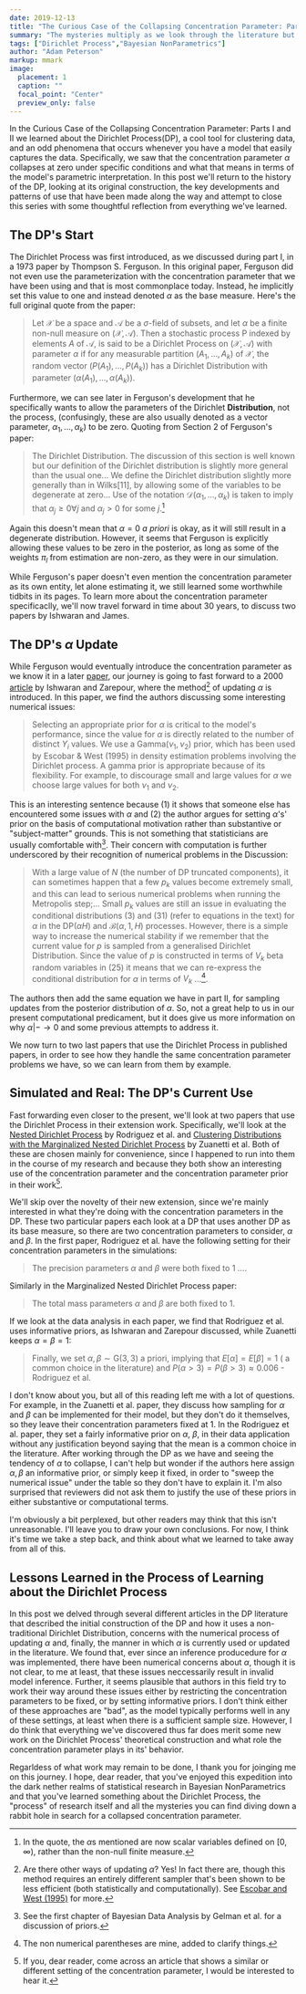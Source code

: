 ```yaml
---
date: 2019-12-13
title: "The Curious Case of the Collapsing Concentration Parameter: Part III"
summary: "The mysteries multiply as we look through the literature but some answers are still forthcoming."
tags: ["Dirichlet Process","Bayesian NonParametrics"]
author: "Adam Peterson"
markup: mmark
image:
  placement: 1
  caption: ""
  focal_point: "Center"
  preview_only: false
---
```



In the Curious Case of the Collapsing Concentration Parameter: Parts I and II we learned about the Dirichlet Process(DP), a cool
tool for clustering data, and an odd phenomena that occurs whenever you have a model that easily captures the data. Specifically,
we saw that the concentration parameter $\alpha$ collapses at zero under specific conditions and what that means in terms of
the model's parametric interpretation. In this post we'll return to the history of the DP, looking at its original construction,
the key developments and patterns of use that have been made along the way and attempt to close this series with some thoughtful reflection from 
everything we've learned.


## The DP's Start

The Dirichlet Process was first introduced, as we discussed during part I, in a 1973 paper by Thompson S. Ferguson. In this original paper,
Ferguson did not even use the parameterization with the concentration parameter that we have been using and that is most commonplace today. 
Instead, he implicitly set this value to one and instead denoted $\alpha$ as the base measure. Here's the full original quote from the paper:

> Let $\mathcal{X}$ be a space and $\mathcal{A}$ be a $\sigma$-field of subsets, and let $\alpha$ be a finite non-null measure on ($\mathcal{X},\mathcal{A})$.
> Then a stochastic process P indexed by elements $A$ of $\mathcal{A}$, is said to be a Dirichlet Process on $(\mathcal{X},\mathcal{A})$ with parameter $\alpha$
> if for any measurable partition ($A_1,...,A_k$) of $\mathcal{X}$, the random vector $(P(A_1),...,P(A_k))$ has a Dirichlet Distribution with parameter $(\alpha(A_1),...,\alpha(A_k))$.

Furthermore, we can see later in Ferguson's development that he specifically wants to allow the parameters of the Dirichlet **Distribution**, not the process, (confusingly, these are also usually denoted as a vector parameter, $\alpha_1,...,\alpha_k$)
to be zero. Quoting from Section 2 of Ferguson's paper:

> The Dirichlet Distribution. The discussion of this section is well known but our definition of the Dirichlet distribution is slightly more general than the usual one...
> We define the Dirichlet distribution slightly more generally than in Wilks[11], by allowing some of the variables to be degenerate at zero...
> Use of the notation $\mathcal{D}(\alpha_{1},...,\alpha_{k})$ is taken to imply that $\alpha_{j} \geq 0 \forall j$ and $\alpha_{j} >0$ for some $j$.[^1]

Again this doesn't mean that $\alpha=0$  *a priori* is okay, as it will still result in a degenerate distribution. However, it seems that 
Ferguson is explicitly allowing these values to be zero in the posterior, as long as some of the weights $\pi_{l}$ from  estimation are non-zero, as they were in our simulation.

While Ferguson's paper doesn't even mention the concentration parameter as its own entity, let alone estimating it, we still learned some worthwhile tidbits in its pages. 
To learn more about the concentration parameter specificaclly, we'll now travel forward in time about 30 years, to discuss two papers by Ishwaran and 
James. 


## The DP's $\alpha$ Update


While Ferguson would eventually introduce the concentration parameter as we know it in a later [paper](https://www.sciencedirect.com/science/article/pii/B9780125893206500186), our journey is 
going to fast forward to a 2000 [article](https://academic.oup.com/biomet/article/87/2/371/221380) by Ishwaran and Zarepour, where the method[^2] of updating $\alpha$ is introduced.
In this paper, we find the authors discussing some interesting numerical issues:

> Selecting an appropriate prior for $\alpha$ is critical to the model's performance, since the value for $\alpha$ is directly related to the number of distinct $Y_i$ values. 
> We use a Gamma($\nu_1,\nu_2)$ prior, which has been used by Escobar & West (1995) in density estimation problems involving the Dirichlet process. 
> A gamma prior is appropriate because of its flexibility. For example, to discourage small and large values for $\alpha$ we choose large values for both $\nu_1$ and $\nu_2$. 

This is an interesting sentence because (1) it shows that someone else has encountered some issues with $\alpha$ and (2)  the author argues for setting $\alpha$'s' prior on the basis of computational motivation rather than substantive or 
"subject-matter" grounds. This is not something that statisticians are usually comfortable with[^3]. Their concern with computation is further underscored by their recognition of numerical problems in the Discussion:

> With a large value of $N$ (the number of DP truncated components), it can sometimes happen that a few $p_{k}$ values become extremely small, and this can lead to serious numerical problems when running the Metropolis step;... 
> Small $p_{k}$ values are still an issue in evaluating the conditional distributions (3) and (31) (refer to equations in the text) for $\alpha$ in the DP($\alpha H$) and $\mathcal{B}(\alpha,1,H)$ processes.
> However, there is a simple way to increase the numerical stability if we remember that the current value for $p$ is sampled from a generalised Dirichlet Distribution. Since the value of $p$ is constructed in terms of 
> $V_{k}$ beta random variables in (25) it means that we can re-express the conditional distribution for $\alpha$ in terms of $V_{k}$ ...[^4].

The authors then add the same equation we have in part II, for sampling updates from the posterior distribution of $\alpha$. So, not a great help to us in our present computational predicament, but it does
give us more information on why $\alpha|- \to 0$ and some previous attempts to address it. 

We now turn to two last papers that use the Dirichlet Process in published papers, in order to see how they handle the same concentration parameter problems we have, so we can learn from them by example.


## Simulated and Real: The DP's Current Use

Fast forwarding even closer to the present, we'll look at two papers that use the Dirichlet Process in their extension work. Specifically, we'll look at the [Nested Dirichlet Process](https://amstat.tandfonline.com/doi/abs/10.1198/016214508000000553)
by Rodriguez et al. and [Clustering Distributions with the Marginalized Nested Dirichlet Process](https://onlinelibrary.wiley.com/doi/abs/10.1111/biom.12778) by Zuanetti et al.
Both of these are chosen mainly for convenience, since I happened to run into them in the course of my research and because they both show an interesting use of the concentration parameter and the concentration parameter prior in their work[^5].


We'll skip over the novelty of their new extension, since we're mainly interested in what they're doing with the concentration parameters in the DP. These two particular papers 
each look at a DP that uses another DP as its base measure, so there are two concentration parameters to consider, $\alpha$ and $\beta$. In the first paper, Rodriguez et al.
have the following setting for their concentration parameters in the simulations:

> The precision parameters $\alpha$ and $\beta$ were both fixed to 1 ....

Similarly in the Marginalized Nested Dirichlet Process paper: 

> The total mass parameters $\alpha$ and $\beta$ are both fixed to 1.

If we look at the data analysis in each paper, we find that Rodriguez et al.  uses informative priors, as Ishwaran and Zarepour discussed, while Zuanetti keeps $\alpha=\beta =1$:

> Finally, we set $\alpha,\beta \sim \text{G}(3,3)$ a priori, implying that $E[\alpha] = E[\beta] = 1$ ( a common choice in the literature) and $P(\alpha >3) = P(\beta >3) \approx 0.006$ - Rodriguez et al.


I don't know about you, but all of this reading left me with a lot of questions. For example, in the Zuanetti et al. paper, they discuss how sampling for $\alpha$ and $\beta$ can be implemented for their model, but they don't do it themselves,
so they leave their concentration parameters fixed at 1. In the Rodriguez et al. paper, they set a fairly informative prior on $\alpha$, $\beta$, in their 
data application without any justification beyond saying that the mean is a common choice in the literature. After working through the DP as we have and seeing the tendency of $\alpha$ to collapse, I can't help but wonder if 
the authors here assign $\alpha, \beta$ an informative prior, or simply keep it fixed, in order to "sweep the numerical issue" under the table so they don't have to explain it. I'm also surprised that reviewers did not ask them
to justify the use of these priors in either substantive or computational terms. 

I'm obviously a bit perplexed, but other readers may think that this isn't unreasonable. I'll leave you to draw your own conclusions. 
For now, I think it's time we take a step back, and think about what we learned to take away from all of this.


## Lessons Learned in the Process of Learning about the Dirichlet Process

In this post we delved through several different articles in the DP literature that described the initial construction of the DP and how it uses a non-traditional 
Dirichlet Distribution, concerns with the numerical process of updating $\alpha$ and, finally, the manner in which $\alpha$ is currently used or updated in the literature.
We found that, ever since an inference producedure for $\alpha$ was implemented, there have been numerical concerns about $\alpha$, though it is not clear, to me at least,
that these issues neccessarily result in invalid model inference. Further, it seems plausible that authors in this field try to work their way around these issues either by
restricting the concentration parameters to be fixed, or by setting informative priors. I don't think either of these approaches are "bad", as the model typically performs
well in any of these settings, at least when there is a sufficient sample size.  However, I do think that everything we've discovered thus far does merit some new work on the Dirichlet Process' theoretical construction and what role
the concentration parameter plays in its' behavior.

Regarldess of what work may remain to be done, I thank you for joinging me on this journey.
I hope, dear reader, that you've enjoyed this expedition into the dark nether realms of statistical research in Bayesian NonParametrics and that you've 
learned something about the Dirichlet Process, the "process" of research itself and all the mysteries you can find diving down a rabbit hole in search for a collapsed concentration parameter.


[^1]: In the quote, the $\alpha$s mentioned are now scalar variables defined on $[0,\infty)$, rather than the non-null finite measure.
[^2]: Are there other ways of updating $\alpha$? Yes! In fact there are, though this method requires an entirely different sampler that's been shown to be less efficient (both statistically and computationally). See [Escobar and West (1995)](https://www.tandfonline.com/doi/abs/10.1080/01621459.1995.10476550) for more.
[^3]: See the first chapter of Bayesian Data Analysis by Gelman et al. for a discussion of priors.
[^4]: The non numerical parentheses are mine, added to clarify things.
[^5]: If you, dear reader, come across an article that shows a similar or different setting of the concentration parameter, I would be interested to hear it.

